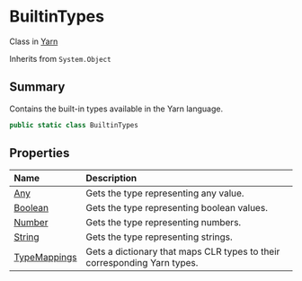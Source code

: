 # BuiltinTypes

Class in [Yarn](api/csharp/yarn.md)

Inherits from `System.Object`

## Summary


Contains the built-in types available in the Yarn language.


```csharp
public static class BuiltinTypes
```

## Properties

|Name|Description|
|:---|:---|
|[Any](api/csharp/yarn.builtintypes.any.md)|Gets the type representing any value.|
|[Boolean](api/csharp/yarn.builtintypes.boolean.md)|Gets the type representing boolean values.|
|[Number](api/csharp/yarn.builtintypes.number.md)|Gets the type representing numbers.|
|[String](api/csharp/yarn.builtintypes.string.md)|Gets the type representing strings.|
|[TypeMappings](api/csharp/yarn.builtintypes.typemappings.md)|Gets a dictionary that maps CLR types to their corresponding Yarn types.|

